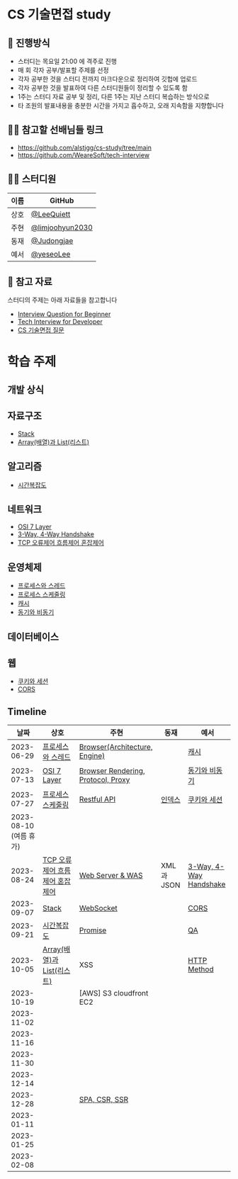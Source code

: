 # CS 기술면접 study

## 🌳 진행방식
- 스터디는 목요일 21:00 에 격주로 진행
- 매 회 각자 공부/발표할 주제를 선정
- 각자 공부한 것을 스터디 전까지 마크다운으로 정리하여 깃헙에 업로드
- 각자 공부한 것을 발표하여 다른 스터디원들이 정리할 수 있도록 함
- 1주는 스터디 자료 공부 및 정리, 다른 1주는 지난 스터디 복습하는 방식으로
- 타 조원의 발표내용을 충분한 시간을 가지고 흡수하고, 오래 지속함을 지향합니다

## 👨‍🎓 참고할 선배님들 링크
- https://github.com/alstjgg/cs-study/tree/main
- https://github.com/WeareSoft/tech-interview

## 👨‍💻  스터디원

| 이름   | GitHub                                  |
| ---- | ---------------------------------------------- |
| 상호 | [@LeeQuiett](https://github.com/LeeQuiett) |
| 주현 | [@limjoohyun2030](https://github.com/limjoohyun2030) |
| 동재 | [@Judongjae](https://github.com/Judongjae)  |
| 예서 | [@yeseoLee](https://github.com/yeseoLee) |


## 📌 참고 자료
스터디의 주제는 아래 자료들을 참고합니다
- [Interview Question for Beginner](https://github.com/JaeYeopHan/Interview_Question_for_Beginner)
- [Tech Interview for Developer](https://github.com/gyoogle/tech-interview-for-developer)
- [CS 기술면접 질문](https://mangkyu.tistory.com/88)

# 학습 주제
## 개발 상식

## 자료구조
- [Stack](/자료구조/Stack.md)
- [Array(배열)과 List(리스트)](https://github.com/limjoohyun2030/CS-study/blob/main/%EC%9E%90%EB%A3%8C%EA%B5%AC%EC%A1%B0/Array(%EB%B0%B0%EC%97%B4)%EA%B3%BC_List(%EB%A6%AC%EC%8A%A4%ED%8A%B8).md)

## 알고리즘
- [시간복잡도](https://github.com/limjoohyun2030/CS-study/blob/main/%EC%95%8C%EA%B3%A0%EB%A6%AC%EC%A6%98/%E1%84%89%E1%85%B5%E1%84%80%E1%85%A1%E1%86%AB%20%E1%84%87%E1%85%A9%E1%86%A8%E1%84%8C%E1%85%A1%E1%86%B8%E1%84%83%E1%85%A9(Time%20Complexity).md)

## 네트워크
- [OSI 7 Layer](/네트워크/OSI-7-Layer,TCP-IP.md)
- [3-Way, 4-Way Handshake](/네트워크/3-Way%2C%204-Way%20Handshake.MD)
- [TCP 오류제어 흐름제어 혼잡제어](/네트워크/TCP%20오류제어(Error%20Control)%20흐름제어(Flow%20Control)%20혼잡제어(Congestion%20Control).md)

## 운영체제
- [프로세스와 스레드](/운영체제/ProcessAndThread.md)
- [프로세스 스케줄링](/운영체제/Process%20Scheduling.md)
- [캐시](/운영체제/Cache.MD)
- [동기와 비동기](/운영체제/Syncronous%20And%20Asyncronous.MD)

## 데이터베이스

## 웹
- [쿠키와 세션](/WEB/Cookie%20And%20Session.MD)
- [CORS](/WEB/CORS.MD)

## Timeline
| 날짜 | 상호 | 주현 | 동재 | 예서 |
|--|--|--|--|--|
| 2023-06-29 | [프로세스와 스레드](/운영체제/ProcessAndThread.md) | [Browser(Architecture, Engine)](/기술면접(프론트엔드)/Browser(Architecture%2C%20Engine).md) |  | [캐시](/운영체제/Cache.MD) |
| 2023-07-13 | [OSI 7 Layer](네트워크/OSI-7-Layer,TCP-IP.md) | [Browser Rendering, Protocol, Proxy](/기술면접(프론트엔드)/Browser%20Rendering%2C%20Protocol%2C%20Proxy%2C%20HTTP%20TCP%20UDP(이%203개는%20기초만).md) |  | [동기와 비동기](/운영체제/Syncronous%20And%20Asyncronous.MD) | 
| 2023-07-27 | [프로세스 스케줄링](/운영체제/Process%20Scheduling.md) |[Restful API](/기술면접(프론트엔드)/RESTful%20API.md) | [인덱스](https://www.notion.so/a04c1e9c58304a15995ebcaf5547d481?pvs=4) | [쿠키와 세션](/WEB/Cookie%20And%20Session.MD) |
| 2023-08-10 (여름 휴가) |  |   |  |  |
| 2023-08-24 | [TCP 오류제어 흐름제어 혼잡제어](/네트워크/TCP%20오류제어(Error%20Control)%20흐름제어(Flow%20Control)%20혼잡제어(Congestion%20Control).md) | [Web Server & WAS](/기술면접(프론트엔드)/WebServer%20%26%20WAS.md) | XML과 JSON | [3-Way, 4-Way Handshake](/네트워크/3-Way%2C%204-Way%20Handshake.MD) |
| 2023-09-07 | [Stack](/자료구조/Stack.md) | [WebSocket](/기술면접(프론트엔드)/WebSocket.md) |  | [CORS](/WEB/CORS.MD) |
| 2023-09-21 | [시간복잡도](https://github.com/limjoohyun2030/CS-study/blob/main/%EC%95%8C%EA%B3%A0%EB%A6%AC%EC%A6%98/%E1%84%89%E1%85%B5%E1%84%80%E1%85%A1%E1%86%AB%20%E1%84%87%E1%85%A9%E1%86%A8%E1%84%8C%E1%85%A1%E1%86%B8%E1%84%83%E1%85%A9(Time%20Complexity).md) | [Promise](https://github.com/limjoohyun2030/CS-study/blob/d3c36e3074004bb5d4af2b2728397a8bc8387707/%EA%B8%B0%EC%88%A0%EB%A9%B4%EC%A0%91(%ED%94%84%EB%A1%A0%ED%8A%B8%EC%97%94%EB%93%9C)/Promise.md) |  | [QA](/개발%20상식/QA.md) |
| 2023-10-05 | [Array(배열)과 List(리스트)](https://github.com/limjoohyun2030/CS-study/blob/main/%EC%9E%90%EB%A3%8C%EA%B5%AC%EC%A1%B0/Array(%EB%B0%B0%EC%97%B4)%EA%B3%BC_List(%EB%A6%AC%EC%8A%A4%ED%8A%B8).md) | XSS |  | [HTTP Method](/네트워크/HTTP%20Method.MD) |
| 2023-10-19 |  | [AWS] S3 cloudfront EC2 |  |  |
| 2023-11-02 |  |  |  |  |
| 2023-11-16 |  |  |  |  |
| 2023-11-30 |  |  |  |  | 
| 2023-12-14 |  |  |  |  | 
| 2023-12-28 |  | [SPA, CSR, SSR](/기술면접(프론트엔드)/SPA%2C%20CSR%2C%20SSR.md) |  |  | 
| 2023-01-11 |  |  |  |  | 
| 2023-01-25 |  |  |  |  | 
| 2023-02-08 |  |  |  |  |
